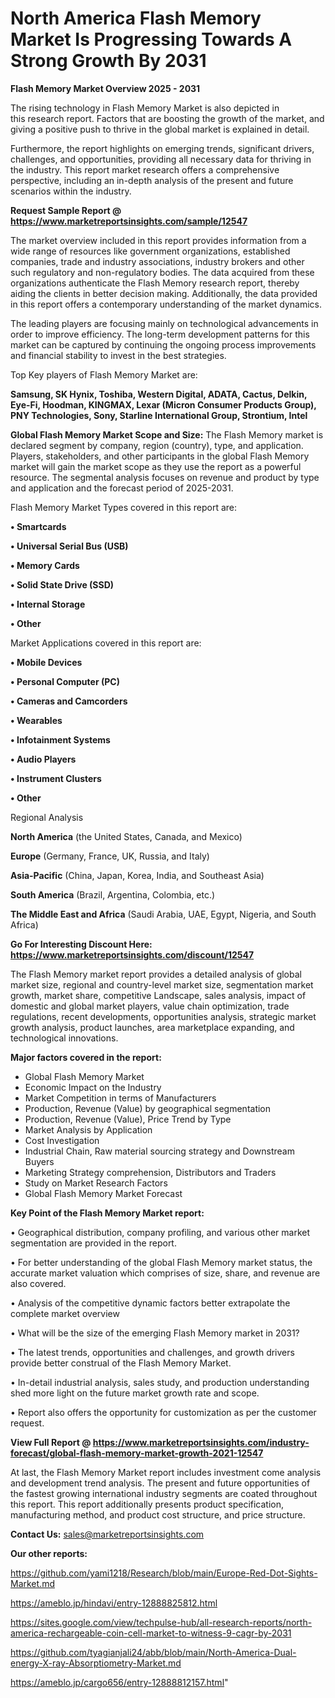# North America Flash Memory Market Is Progressing Towards A Strong Growth By 2031

<Strong> Flash Memory Market Overview 2025 - 2031</strong>

The rising technology in Flash Memory Market is also depicted in this research report. Factors that are boosting the growth of the market, and giving a positive push to thrive in the global market is explained in detail.

Furthermore, the report highlights on emerging trends, significant drivers, challenges, and opportunities, providing all necessary data for thriving in the industry. This report market research offers a comprehensive perspective, including an in-depth analysis of the present and future scenarios within the industry.

<strong>Request Sample Report @ <a href=https://www.marketreportsinsights.com/sample/12547>https://www.marketreportsinsights.com/sample/12547</a></strong>

The market overview included in this report provides information from a wide range of resources like government organizations, established companies, trade and industry associations, industry brokers and other such regulatory and non-regulatory bodies. The data acquired from these organizations authenticate the Flash Memory research report, thereby aiding the clients in better decision making. Additionally, the data provided in this report offers a contemporary understanding of the market dynamics.

The leading players are focusing mainly on technological advancements in order to improve efficiency. The long-term development patterns for this market can be captured by continuing the ongoing process improvements and financial stability to invest in the best strategies.

Top Key players of Flash Memory Market are:

<strong>Samsung, SK Hynix, Toshiba, Western Digital, ADATA, Cactus, Delkin, Eye-Fi, Hoodman, KINGMAX, Lexar (Micron Consumer Products Group), PNY Technologies, Sony, Starline International Group, Strontium, Intel</strong>

<strong><b>Global Flash Memory Market Scope and Size:</b></strong>
The Flash Memory market is declared segment by company, region (country), type, and application. Players, stakeholders, and other participants in the global Flash Memory market will gain the market scope as they use the report as a powerful resource. The segmental analysis focuses on revenue and product by type and application and the forecast period of 2025-2031.

Flash Memory Market Types covered in this report are:

<strong>• Smartcards

• Universal Serial Bus (USB)

• Memory Cards

• Solid State Drive (SSD)

• Internal Storage

• Other</strong>

Market Applications covered in this report are:

<strong>• Mobile Devices

• Personal Computer (PC)

• Cameras and Camcorders

• Wearables

• Infotainment Systems

• Audio Players

• Instrument Clusters

• Other</strong> 

Regional Analysis

<strong>North America</strong> (the United States, Canada, and Mexico)

<strong>Europe</strong> (Germany, France, UK, Russia, and Italy)

<strong>Asia-Pacific</strong> (China, Japan, Korea, India, and Southeast Asia)

<strong>South America</strong> (Brazil, Argentina, Colombia, etc.)

<strong>The Middle East and Africa</strong> (Saudi Arabia, UAE, Egypt, Nigeria, and South Africa)

<strong>Go For Interesting Discount Here: <a href=https://www.marketreportsinsights.com/discount/12547>https://www.marketreportsinsights.com/discount/12547</a></strong>

The Flash Memory market report provides a detailed analysis of global market size, regional and country-level market size, segmentation market growth, market share, competitive Landscape, sales analysis, impact of domestic and global market players, value chain optimization, trade regulations, recent developments, opportunities analysis, strategic market growth analysis, product launches, area marketplace expanding, and technological innovations.

<strong><b>Major factors covered in the report:</b></strong>
<ul>
  <li>Global Flash Memory Market </li>
  <li>Economic Impact on the Industry</li>
  <li>Market Competition in terms of Manufacturers</li>
  <li>Production, Revenue (Value) by geographical segmentation</li>
  <li>Production, Revenue (Value), Price Trend by Type</li>
  <li>Market Analysis by Application</li>
  <li>Cost Investigation</li>
  <li>Industrial Chain, Raw material sourcing strategy and Downstream Buyers</li>
  <li>Marketing Strategy comprehension, Distributors and Traders</li>
  <li>Study on Market Research Factors</li>
  <li>Global Flash Memory Market Forecast</li>
</ul>

<strong><b>Key Point of the Flash Memory Market report:</b></strong>

• Geographical distribution, company profiling, and various other market segmentation are provided in the report.

• For better understanding of the global Flash Memory market status, the accurate market valuation which comprises of size, share, and revenue are also covered.

• Analysis of the competitive dynamic factors better extrapolate the complete market overview

• What will be the size of the emerging Flash Memory market in 2031?

• The latest trends, opportunities and challenges, and growth drivers provide better construal of the Flash Memory Market.

• In-detail industrial analysis, sales study, and production understanding shed more light on the future market growth rate and scope.

• Report also offers the opportunity for customization as per the customer request.

<strong><b>View Full Report @ <a href=https://www.marketreportsinsights.com/industry-forecast/global-flash-memory-market-growth-2021-12547>https://www.marketreportsinsights.com/industry-forecast/global-flash-memory-market-growth-2021-12547</a></b></strong>


At last, the Flash Memory Market report includes investment come analysis and development trend analysis. The present and future opportunities of the fastest growing international industry segments are coated throughout this report. This report additionally presents product specification, manufacturing method, and product cost structure, and price structure.

<strong>Contact Us:</strong>
sales@marketreportsinsights.com

<strong>Our other reports:</strong>

<a href=https://github.com/yami1218/Research/blob/main/Europe-Red-Dot-Sights-Market.md>https://github.com/yami1218/Research/blob/main/Europe-Red-Dot-Sights-Market.md</a>

<a href=https://ameblo.jp/hindavi/entry-12888825812.html>https://ameblo.jp/hindavi/entry-12888825812.html</a>

<a href=https://sites.google.com/view/techpulse-hub/all-research-reports/north-america-rechargeable-coin-cell-market-to-witness-9-cagr-by-2031>https://sites.google.com/view/techpulse-hub/all-research-reports/north-america-rechargeable-coin-cell-market-to-witness-9-cagr-by-2031</a>

<a href=https://github.com/tyagianjali24/abb/blob/main/North-America-Dual-energy-X-ray-Absorptiometry-Market.md>https://github.com/tyagianjali24/abb/blob/main/North-America-Dual-energy-X-ray-Absorptiometry-Market.md</a>

<a href=https://ameblo.jp/cargo656/entry-12888812157.html>https://ameblo.jp/cargo656/entry-12888812157.html</a>"
